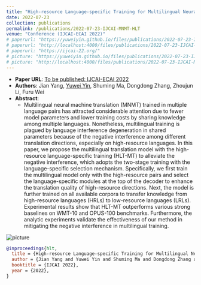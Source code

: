 ```yaml
---
title: "High-resource Language-specific Training for Multilingual Neural Machine Translation"
date: 2022-07-23
collection: publications
permalink: /publications/2022-07-23-IJCAI-MNMT-HLT
venue: "Conference (IJCAI-ECAI 2022)"
# paperurl: "https://yuweiyin.github.io/files/publications/2022-07-23-IJCAI-MNMT-HLT.pdf"
# paperurl: "http://localhost:4000/files/publications/2022-07-23-IJCAI-MNMT-HLT.pdf"
# paperurl: "https://ijcai-22.org/"
# picture: "https://yuweiyin.github.io/files/publications/2022-07-23-IJCAI-MNMT-HLT.png"
# picture: "http://localhost:4000/files/publications/2022-07-23-IJCAI-MNMT-HLT.png"
---
```


<script src="https://polyfill.io/v3/polyfill.min.js?features=es6"></script>
<script id="MathJax-script" async src="https://cdn.jsdelivr.net/npm/mathjax@3/es5/tex-mml-chtml.js"></script>
<script> 
MathJax = {
  tex: {
    inlineMath: [['$', '$']],
    processEscapes: true
  }
};
</script>

<!-- ## High-resource Language-specific Training for Multilingual Neural Machine Translation -->

- **Paper URL**: [To be published: IJCAI-ECAI 2022](https://ijcai-22.org/)
- **Authors**: Jian Yang, <u>Yuwei Yin</u>, Shuming Ma, Dongdong Zhang, Zhoujun Li, Furu Wei
- **Abstract**:
  - Multilingual neural machine translation (MNMT) trained in multiple language pairs has attracted considerable attention due to fewer model parameters and lower training costs by sharing knowledge among multiple languages. Nonetheless, multilingual training is plagued by language interference degeneration in shared parameters because of the negative interference among different translation directions, especially on high-resource languages. In this paper, we propose the multilingual translation model with the high-resource language-specific training (HLT-MT) to alleviate the negative interference, which adopts the two-stage training with the language-specific selection mechanism. Specifically, we first train the multilingual model only with the high-resource pairs and select the language-specific modules at the top of the decoder to enhance the translation quality of high-resource directions. Next, the model is further trained on all available corpora to transfer knowledge from high-resource languages (HRLs) to low-resource languages (LRLs). Experimental results show that HLT-MT outperforms various strong baselines on WMT-10 and OPUS-100 benchmarks. Furthermore, the analytic experiments validate the effectiveness of our method in mitigating the negative interference in multilingual training.

![picture](https://yuweiyin.github.io/files/publications/2022-07-23-IJCAI-MNMT-HLT.png)
<!-- ![picture](http://localhost:4000/files/publications/2022-07-23-IJCAI-MNMT-HLT.png) -->

<!-- - **Citation**:
  -  -->

```bibtex
@inproceedings{hlt,
  title = {High-resource Language-specific Training for Multilingual Neural Machine Translation},
  author = {Jian Yang and Yuwei Yin and Shuming Ma and Dongdong Zhang and Zhoujun Li and Furu Wei}
  booktitle = {IJCAI 2022},
  year = {2022},
}
```

